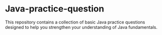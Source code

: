 # Java-practice-question
This repository contains a collection of basic Java practice questions designed to help you strengthen your understanding of Java fundamentals.
